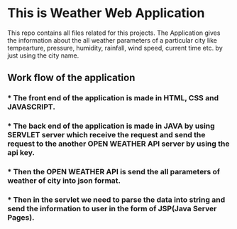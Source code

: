 # This is Weather Web Application

This repo contains all files related for this projects. The Application gives the information about the all weather parameters of a particular city like tempearture, pressure, humidity, rainfall, wind speed, current time etc. by just using the city name.

## Work flow of the application

### * The front end of the application is made in HTML, CSS and JAVASCRIPT.
### * The back end of the application is made in JAVA by using SERVLET server which receive the request and send the request to the another OPEN WEATHER API server by using the api key.
### * Then the OPEN WEATHER API is send the all parameters of weather of city into json format.
### * Then in the servlet we need to parse the data into string and send the information to user in the form of JSP(Java Server Pages).
